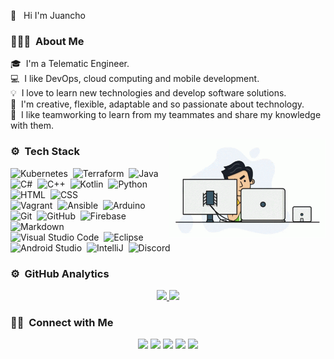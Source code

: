 <!--<img alt="Night Coding" src="./assets/Hand%20Wave.gif" width='40' align="left"/><h2>Hi! I'm Juancho</h2> -->

👋 &nbsp; Hi I'm Juancho

### 👨🏻‍💻 &nbsp;About Me

🎓 &nbsp;I'm a Telematic Engineer.\
💻 &nbsp;I like DevOps, cloud computing and mobile development.\
💡 &nbsp;I love to learn new technologies and develop software solutions.\
👦 &nbsp;I'm creative, flexible, adaptable and so passionate about technology.\
👥 &nbsp;I like teamworking to learn from my teammates and share my knowledge with them.

<img alt="Coding" src="coding.gif" align="right" width="250"/>

### ⚙ &nbsp;Tech Stack

![Kubernetes](https://img.shields.io/badge/-Kubernetes-05122A?style=flat&logo=Kubernetes&logoColor=0)&nbsp;
![Terraform](https://img.shields.io/badge/-Terraform-05122A?style=flat&logo=Terraform&logoColor=0)&nbsp;
![Java](https://img.shields.io/badge/-Java-05122A?style=flat&logo=Java&logoColor=FFA518)&nbsp;
![C#](https://img.shields.io/badge/-CSharp-05122A?style=flat&logo=C%2B%2B&logoColor=00599C)&nbsp;
![C++](https://img.shields.io/badge/-C++-05122A?style=flat&logo=C%2B%2B&logoColor=00599C)&nbsp;
![Kotlin](https://img.shields.io/badge/-Kotlin-05122A?style=flat&logo=Kotlin&logoColor=0095D5)&nbsp;
![Python](https://img.shields.io/badge/-Python-05122A?style=flat&logo=python)&nbsp;
![HTML](https://img.shields.io/badge/-HTML-05122A?style=flat&logo=HTML5)&nbsp;
![CSS](https://img.shields.io/badge/-CSS-05122A?style=flat&logo=CSS3&logoColor=1572B6)\
![Vagrant](https://img.shields.io/badge/-Vagrant-05122A?style=flat&logo=Vagrant&logoColor=1563FF)&nbsp;
![Ansible](https://img.shields.io/badge/-Ansible-05122A?style=flat&logo=Ansible&logoColor=EE0000)&nbsp;
![Arduino](https://img.shields.io/badge/-Arduino-05122A?style=flat&logo=Arduino&logoColor=1572B6)&nbsp;
![Git](https://img.shields.io/badge/-Git-05122A?style=flat&logo=git)&nbsp;
![GitHub](https://img.shields.io/badge/-GitHub-05122A?style=flat&logo=github)&nbsp;
![Firebase](https://img.shields.io/badge/-Firebase-05122A?style=flat&logo=Firebase&logoColor=FFCA28)&nbsp;
![Markdown](https://img.shields.io/badge/-Markdown-05122A?style=flat&logo=markdown)\
![Visual Studio Code](https://img.shields.io/badge/-Visual%20Studio%20Code-05122A?style=flat&logo=visual-studio-code&logoColor=007ACC)&nbsp;
![Eclipse](https://img.shields.io/badge/-Eclipse-05122A?style=flat&logo=eclipse-ide&logoColor=2C2255)&nbsp;
![Android Studio](https://img.shields.io/badge/-Android%20Studio-05122A?style=flat&logo=Android-Studio)&nbsp;
![IntelliJ](https://img.shields.io/badge/-IntelliJ%20IDEA-05122A?style=flat&logo=IntelliJ-IDEA)&nbsp;
![Discord](https://img.shields.io/badge/-Discord-05122A?style=flat&logo=Discord)&nbsp;


### ⚙️ &nbsp;GitHub Analytics

<p align="center">
<a href="https://github.com/juanchovelezpro">
  <img height="180em" src="https://github-readme-stats-eight-theta.vercel.app/api?username=juanchovelezpro&show_icons=true&theme=algolia&include_all_commits=true&count_private=true"/>
  <img height="180em" src="https://github-readme-stats-eight-theta.vercel.app/api/top-langs/?username=juanchovelezpro&layout=compact&langs_count=8&theme=algolia"/>
</a>
</p>

### 🤝🏻 &nbsp;Connect with Me

<p align="center">
<a href="https://juanchovelezpro.github.io"><img src="https://img.shields.io/badge/-juanchovelezpro-3423A6?style=flat&logo=Google-Chrome&logoColor=white"/></a>
<a href="https://linkedin.com/in/juan-camilo-velez-olaya"><img src="https://img.shields.io/badge/-Juan Camilo Vélez Olaya-0077B5?style=flat&logo=Linkedin&logoColor=white"/></a>
<a href="mailto:velezolaya2012@hotmail.com"><img src="https://img.shields.io/badge/-velezolaya2012@hotmail.com-187FFF?style=flat&logo=Microsoft-Outlook&logoColor=white"/></a>
<a href="https://instagram.com/juanchovelezpro"><img src="https://img.shields.io/badge/-@juanchovelezpro-E4405F?style=flat&logo=Instagram&logoColor=white"/></a>
<a href="https://facebook.com/JuanchoVelezOlaya"><img src="https://img.shields.io/badge/-Juan%20Camilo%20Vélez%20Olaya-1877F2?style=flat&logo=Facebook&logoColor=white"/></a>
</p>
